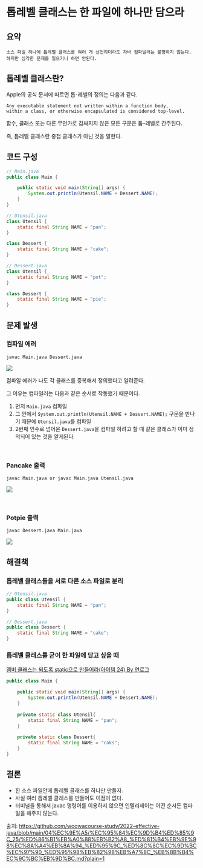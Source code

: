 # 톱레벨 클래스는 한 파일에 하나만 담으라

## 요약

    소스 파일 하나에 톱레벨 클래스를 여러 개 선언하더라도 자바 컴파일러는 불평하지 않는다.
    하지만 심각한 문제를 일으키니 하면 안된다.


## 톱레벨 클래스란?
Apple의 공식 문서에 따르면 톱-레벨의 정의는 다음과 같다.

    Any executable statement not written within a function body, 
    within a class, or otherwise encapsulated is considered top-level.

함수, 클래스 또는 다른 무언가로 감싸지지 않은 모든 구문은 톱-레벨로 간주된다.

즉, 톱레벨 클래스란 중첩 클래스가 아닌 것을 말한다.

## 코드 구성
``` java
// Main.java
public class Main {

    public static void main(String[] args) {
        System.out.println(Utensil.NAME + Dessert.NAME);
    }
}
```
``` java
// Utensil.java
class Utensil {
    static final String NAME = "pan";
}

class Dessert {
    static final String NAME = "cake";
}
```
``` java
// Dessert.java
class Utensil {
    static final String NAME = "pot";
}

class Dessert {
    static final String NAME = "pie";
}
```

## 문제 발생

### 컴파일 에러

`javac Main.java Dessert.java`

![](compile_error.png)

컴파일 에러가 나도 각 클래스를 중복해서 정의했다고 알려준다.

그 이유는 컴파일러는 다음과 같은 순서로 작동했기 때문이다.

1. 먼저 `Main.java` 컴파일
2. 그 안에서 `System.out.println(Utensil.NAME + Dessert.NAME);` 구문을 만나기 때문에 `Utensil.java`를 컴파일
3. 2번째 인수로 넘어온 `Dessert.java`을 컴파일 하려고 할 때 같은 클래스가 이미 정의되어 있는 것을 알게된다.

<br>

### Pancake 출력

`javac Main.java or javac Main.java Utensil.java`

![](pancake.png)

<br>

### Potpie 출력
`javac Dessert.java Main.java`

![](potpie.png)


## 해결책

### 톱레벨 클래스들을 서로 다른 소스 파일로 분리

``` java
// Utensil.java
public class Utensil {
    static final String NAME = "pan";
}
```
``` java
// Dessert.java
public class Dessert {
    static final String NAME = "cake";
}
```


### 톱레벨 클래스를 굳이 한 파일에 담고 싶을 때
[맴버 클래스는 되도록 static으로 만들어라(아이템 24) By 연로그](https://github.com/woowacourse-study/2022-effective-java/blob/main/04%EC%9E%A5/%EC%95%84%EC%9D%B4%ED%85%9C_24/%EB%A9%A4%EB%B2%84%20%ED%81%B4%EB%9E%98%EC%8A%A4%EB%8A%94%20%EB%90%98%EB%8F%84%EB%A1%9D%20static%EC%9C%BC%EB%A1%9C%20%EB%A7%8C%EB%93%A4%EC%96%B4%EB%9D%BC.md)

``` java
public class Main {

    public static void main(String[] args) {
        System.out.println(Utensil.NAME + Dessert.NAME);
    }
    
    private static class Utensil{
        static final String NAME = "pan";
    }
    
    private static class Dessert{
        static final String NAME = "caks";
    }
}
```


## 결론
- 한 소스 파일안에 톱레벨 클래스를 하나만 만들자.
- 사실 여러 톱레벨 클래스를 만들어도 이점이 없다.
- 터미널을 통해서 javac 명령어를 이용하지 않으면 인텔리제이는 어떤 순서든 컴파일을 해주지 않는다.


출처: https://github.com/woowacourse-study/2022-effective-java/blob/main/04%EC%9E%A5/%EC%95%84%EC%9D%B4%ED%85%9C_25/%ED%86%B1%EB%A0%88%EB%B2%A8_%ED%81%B4%EB%9E%98%EC%8A%A4%EB%8A%94_%ED%95%9C_%ED%8C%8C%EC%9D%BC%EC%97%90_%ED%95%98%EB%82%98%EB%A7%8C_%EB%8B%B4%EC%9C%BC%EB%9D%BC.md?plain=1